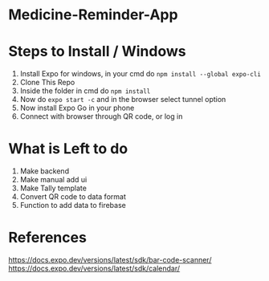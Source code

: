 # Medicine-Reminder-App

# Steps to Install / Windows
1. Install Expo for windows, in your cmd do ```npm install --global expo-cli```
2. Clone This Repo
3. Inside the folder in cmd do ```npm install```
4. Now do ```expo start -c``` and in the browser select tunnel option
5. Now install Expo Go in your phone
6. Connect with browser through QR code, or log in

# What is Left to do
1. Make backend
2. Make manual add ui
3. Make Tally template
4. Convert QR code to data format
5. Function to add data to firebase

# References
https://docs.expo.dev/versions/latest/sdk/bar-code-scanner/
https://docs.expo.dev/versions/latest/sdk/calendar/
